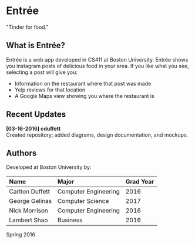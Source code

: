 # Entrée

"Tinder for food."

What is Entrée?
---------------
Entrée is a web app developed in CS411 at Boston University. Entrée shows you instagram posts of delicious food in your area. If you like what you see, selecting a post will give you:

* Information on the restaurant where that post was made
* Yelp reviews for that location
* A Google Maps view showing you where the restaurant is

Recent Updates
--------------
**[03-16-2016] cduffett**  
Created repository; added diagrams, design documentation, and mockups.

Authors
-------
Developed at Boston University by:

| Name | Major | Grad Year |
| :----- | :----- | :------- |
|Carlton Duffett | Computer Engineering | 2016 |
| George Gelinas | Computer Science | 2017 |
| Nick Morrison | Computer Engineering | 2016 |
| Lambert Shao | Business | 2016 |

Spring 2016

